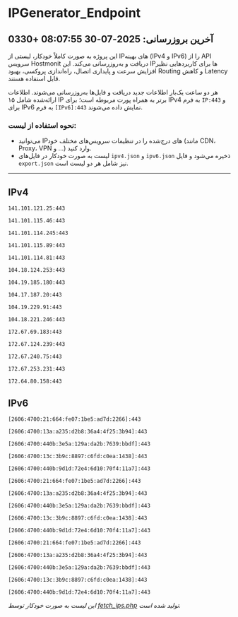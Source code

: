 # IPGenerator_Endpoint

## آخرین بروزرسانی: 2025-07-30 08:07:55 +0330

این پروژه به صورت کاملاً خودکار، لیستی از IPهای بهینه (IPv4 و IPv6) را از API سرویس Hostmonit دریافت و به‌روزرسانی می‌کند. این IPها برای کاربردهایی نظیر افزایش سرعت و پایداری اتصال، راه‌اندازی پروکسی، بهبود Routing و کاهش Latency قابل استفاده هستند.

هر دو ساعت یک‌بار اطلاعات جدید دریافت و فایل‌ها به‌روزرسانی می‌شوند. اطلاعات ارائه‌شده شامل ۱۵ IP برتر به همراه پورت مربوطه است؛ برای IPv4 به فرم `IP:443` و برای IPv6 به فرم `[IPv6]:443` نمایش داده می‌شوند.

### نحوه استفاده از لیست:
- می‌توانید IPهای درج‌شده را در تنظیمات سرویس‌های مختلف خود (مانند CDN، Proxy، VPN و ...) وارد کنید.
- لیست به صورت خودکار در فایل‌های `ipv4.json` و `ipv6.json` ذخیره می‌شود و فایل `export.json` نیز شامل هر دو لیست است.

---

## IPv4
```
141.101.121.25:443
```
```
141.101.115.46:443
```
```
141.101.114.245:443
```
```
141.101.115.89:443
```
```
141.101.114.81:443
```
```
104.18.124.253:443
```
```
104.19.185.180:443
```
```
104.17.187.20:443
```
```
104.19.229.91:443
```
```
104.18.221.246:443
```
```
172.67.69.183:443
```
```
172.67.124.239:443
```
```
172.67.240.75:443
```
```
172.67.253.231:443
```
```
172.64.80.158:443
```

## IPv6
```
[2606:4700:21:664:fe07:1be5:ad7d:2266]:443
```
```
[2606:4700:13a:a235:d2b8:36a4:4f25:3b94]:443
```
```
[2606:4700:440b:3e5a:129a:da2b:7639:bbdf]:443
```
```
[2606:4700:13c:3b9c:8897:c6fd:c0ea:1438]:443
```
```
[2606:4700:440b:9d1d:72e4:6d10:70f4:11a7]:443
```
```
[2606:4700:21:664:fe07:1be5:ad7d:2266]:443
```
```
[2606:4700:13a:a235:d2b8:36a4:4f25:3b94]:443
```
```
[2606:4700:440b:3e5a:129a:da2b:7639:bbdf]:443
```
```
[2606:4700:13c:3b9c:8897:c6fd:c0ea:1438]:443
```
```
[2606:4700:440b:9d1d:72e4:6d10:70f4:11a7]:443
```
```
[2606:4700:21:664:fe07:1be5:ad7d:2266]:443
```
```
[2606:4700:13a:a235:d2b8:36a4:4f25:3b94]:443
```
```
[2606:4700:440b:3e5a:129a:da2b:7639:bbdf]:443
```
```
[2606:4700:13c:3b9c:8897:c6fd:c0ea:1438]:443
```
```
[2606:4700:440b:9d1d:72e4:6d10:70f4:11a7]:443
```

*این لیست به صورت خودکار توسط [fetch_ips.php](scripts/fetch_ips.php) تولید شده است.*
